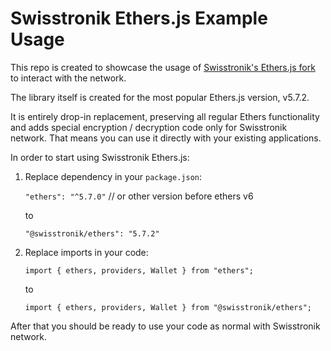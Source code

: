 # Swisstronik Ethers.js Example Usage


This repo is created to showcase the usage of [Swisstronik's Ethers.js fork](https://github.com/SigmaGmbH/ethers.js) to interact with the network. 


The library itself is created for the most popular Ethers.js version, v5.7.2.

It is entirely drop-in replacement, preserving all regular Ethers functionality and adds special encryption / decryption code only for Swisstronik network.
That means you can use it directly with your existing applications.


In order to start using Swisstronik Ethers.js:

1. Replace dependency in your `package.json`:

    `"ethers": "^5.7.0"` // or other version before ethers v6
    
    to 
       
    `"@swisstronik/ethers": "5.7.2"`


2. Replace imports in your code:

    `import { ethers, providers, Wallet } from "ethers";`
    
    to 

    `import { ethers, providers, Wallet } from "@swisstronik/ethers";`


After that you should be ready to use your code as normal with Swisstronik network.

